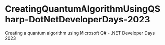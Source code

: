 # CreatingQuantumAlgorithmUsingQSharp-DotNetDeveloperDays-2023
Creating a quantum algorithm using Microsoft Q# - .NET Developer Days 2023
